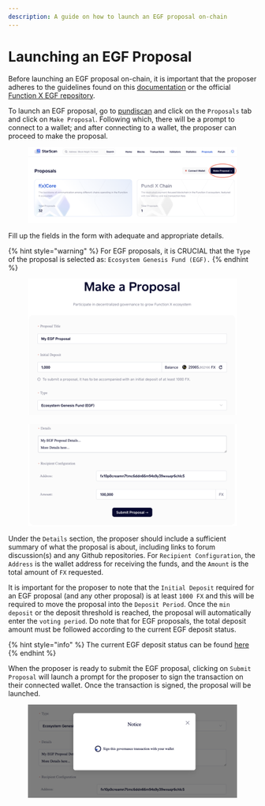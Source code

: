 ```yaml
---
description: A guide on how to launch an EGF proposal on-chain
---
```


# Launching an EGF Proposal

Before launching an EGF proposal on-chain, it is important that the proposer adheres to the guidelines found on this [documentation](egf-grants-program.md) or the official [Function X EGF repository](https://github.com/FunctionX/FunctionX-EGF).

To launch an EGF proposal, go to [pundiscan](https://pundiscan.io/) and click on the `Proposals` tab and click on `Make Proposal`. Following which, there will be a prompt to connect to a wallet; and after connecting to a wallet, the proposer can proceed to make the proposal.

<figure><img src="../../.gitbook/assets/image.png" alt=""><figcaption></figcaption></figure>

Fill up the fields in the form with adequate and appropriate details.

{% hint style="warning" %}
For EGF proposals, it is CRUCIAL that the `Type` of the proposal is selected as: `Ecosystem Genesis Fund (EGF).`
{% endhint %}

<figure><img src="../../.gitbook/assets/Screenshot%202023-02-16%20at%201.54.26%20PM.png" alt=""><figcaption></figcaption></figure>

<figure><img src="../../.gitbook/assets/Screenshot%202023-02-16%20at%201.54.44%20PM.png" alt=""><figcaption></figcaption></figure>

Under the `Details` section, the proposer should include a sufficient summary of what the proposal is about, including links to forum discussion(s) and any Github repositories. For `Recipient Configuration`, the `Address` is the wallet address for receiving the funds, and the `Amount` is the total amount of `FX` requested.

It is important for the proposer to note that the `Initial Deposit` required for an EGF proposal (and any other proposal) is at least `1000 FX` and this will be required to move the proposal into the `Deposit Period`. Once the `min deposit` or the deposit threshold is reached, the proposal will automatically enter the `voting period`. Do note that for EGF proposals, the total deposit amount must be followed according to the current EGF deposit status.

{% hint style="info" %}
The current EGF deposit status can be found [here](egf-info.md)
{% endhint %}

When the proposer is ready to submit the EGF proposal, clicking on `Submit Proposal` will launch a prompt for the proposer to sign the transaction on their connected wallet. Once the transaction is signed, the proposal will be launched.

<figure><img src="../../.gitbook/assets/Screenshot%202023-02-16%20at%201.55.06%20PM.png" alt=""><figcaption></figcaption></figure>
